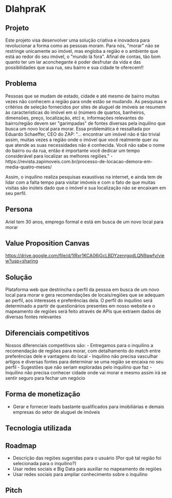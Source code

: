 # DlahpraK

## Projeto
<p>Este projeto visa desenvolver uma solução criativa e inovadora para revolucionar a forma como as pessoas moram. Para nós, "morar" não se restringe unicamente ao imóvel, mas engloba a região e o ambiente que está ao redor do seu imóvel, o "mundo lá fora". Afinal de contas, tão bom quanto ter um lar aconchegante é poder desfrutar da vida e das possibilidades que sua rua, seu bairro e sua cidade te oferecem!!<p> 

## Problema
<p>Pessoas que se mudam de estado, cidade e até mesmo de bairro muitas vezes não conhecem a região para onde estão se mudando. As pesquisas e critérios de seleção fornecidos por sites de aluguel de imóveis se resumem às caracteristicas do imóvel em si (número de quartos, banheiros, dimensões, preço, localização, etc) e, informações relevantes do bairro/região devem ser "garimpadas" de fontes diversas pela inquilino que busca um novo local para morar. Essa problemática é ressaltada por Eduardo Schaeffer, CEO do ZAP: "... encontrar um imóvel não é tão trivial assim, muitas vezes a região onde o imóvel que você realmente quer ou que atende as suas necessidades não é conhecida. Você não sabe o nome do bairro ou da rua, então é importante você dedicar um tempo considerável para localizar as melhores regiões." - https://revista.zapimoveis.com.br/processo-de-locacao-demora-em-media-quatro-meses/<p>
<p>Assim, o inquilino realiza pesquisas exaustivas na internet, e ainda tem de lidar com a falta tempo para visitar imóveis e com o fato de que muitas visitas são inúteis dado que o imóvel e sua localização não se encaixam em seu perfil.<p>

## Persona
<p>Ariel tem 30 anos, emprego formal e está em busca de um novo local para morar<p>

## Value Proposition Canvas
https://drive.google.com/file/d/1lRxr1KCA06jGcLBDYzenrgqdLQN9awfv/view?usp=sharing

## Solução
<p>Plataforma web que destrincha o perfil da pessoa em busca de um novo local para morar e gera recomendações de locais/regiões que se adequam ao perfil, aos interesses e preferências dela. O perfil do inquilino será determinado a partir de questionários presentes em nosso website e o mapeamento de regiões será feito através de APIs que extraem dados de diversas fontes relevantes<p>

## Diferenciais competitivos
<p>Nossos diferenciais competitivos são:
- Entregamos para o inquilino a recomendação de regiões para morar, com detalhamento do match entre preferências dele e vantagens do local
- Inquilino não precisa vasculhar artigos e diversas fontes para determinar se uma região se encaixa no seu perfil
- Sugestões que não seriam exploradas pelo inquilino que faz 
- Inquilino não precisa conhecer cidade onde vai morar e mesmo assim irá se sentir seguro para fechar um negócio
<p>
  
## Forma de monetização
- Gerar e fornecer leads bastante qualificados para imobiliárias e demais empresas do setor de aluguel de imóveis

## Tecnologia utilizada

## Roadmap
- Descrição das regiões sugeridas para o usuário (Por quê tal região foi selecionada para o inquilino?)
- Usar redes sociais e Big Data para auxiliar no mapeamento de regiões
- Usar redes sociais para ampliar conhecimento sobre o inquilino

## Pitch

